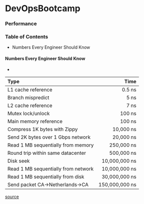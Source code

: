 # DevOpsBootcamp

### Performance

### Table of Contents
- Numbers Every Engineer Should Know

#### Numbers Every Engineer Should Know
- 
| Type           | Time  |
| :------------- | -----:|
| L1 cache reference | 0.5 ns
| Branch mispredict | 5 ns
| L2 cache reference | 7 ns
| Mutex lock/unlock | 100 ns
| Main memory reference | 100 ns
| Compress 1K bytes with Zippy | 10,000 ns
| Send 2K bytes over 1 Gbps network | 20,000 ns
| Read 1 MB sequentially from memory | 250,000 ns
| Round trip within same datacenter | 500,000 ns
| Disk seek | 10,000,000 ns
| Read 1 MB sequentially from network | 10,000,000 ns
| Read 1 MB sequentially from disk | 30,000,000 ns
| Send packet CA->Netherlands->CA | 150,000,000 ns 

[source](http://highscalability.com/numbers-everyone-should-know)
